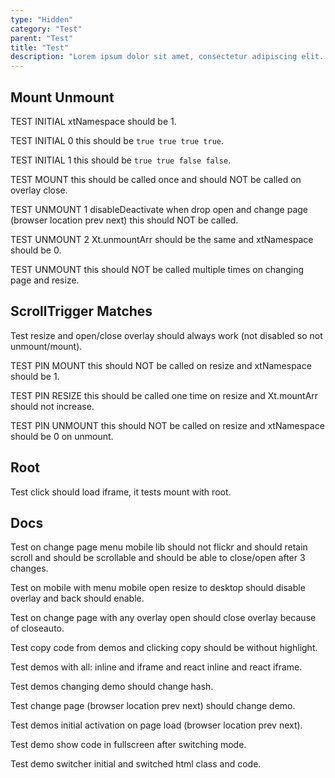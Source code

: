 ```yaml
---
type: "Hidden"
category: "Test"
parent: "Test"
title: "Test"
description: "Lorem ipsum dolor sit amet, consectetur adipiscing elit. Nunc tempus laoreet leo sit amet iaculis."
---
```


## Mount Unmount

TEST INITIAL xtNamespace should be 1.

TEST INITIAL 0 this should be `true true true true`.

TEST INITIAL 1 this should be `true true false false`.

TEST MOUNT this should be called once and should NOT be called on overlay close.

TEST UNMOUNT 1 disableDeactivate when drop open and change page (browser location prev next) this should NOT be called.

TEST UNMOUNT 2 Xt.unmountArr should be the same and xtNamespace should be 0.

TEST UNMOUNT this should NOT be called multiple times on changing page and resize.

<demo>
  <demoinline src="demos/hidden/test/mount-unmount">
  </demoinline>
</demo>

## ScrollTrigger Matches

Test resize and open/close overlay should always work (not disabled so not unmount/mount).

TEST PIN MOUNT this should NOT be called on resize and xtNamespace should be 1.

TEST PIN RESIZE this should be called one time on resize and Xt.mountArr should not increase.

TEST PIN UNMOUNT this should NOT be called on resize and xtNamespace should be 0 on unmount.

<demo>
  <div class="gatsby_demo_item" data-iframe="demos/hidden/test/scrolltrigger-matches"></div>
</demo>

## Root

Test click should load iframe, it tests mount with root.

<demo>
  <demoinline src="demos/components/media/iframe-lazy">
  </demoinline>
</demo>

## Docs

Test on change page menu mobile lib should not flickr and should retain scroll and should be scrollable and should be able to close/open after 3 changes.

Test on mobile with menu mobile open resize to desktop should disable overlay and back should enable.

Test on change page with any overlay open should close overlay because of closeauto.

Test copy code from demos and clicking copy should be without highlight.

Test demos with all: inline and iframe and react inline and react iframe.

Test demos changing demo should change hash.

Test change page (browser location prev next) should change demo.

Test demos initial activation on page load (browser location prev next).

Test demo show code in fullscreen after switching mode.

Test demo switcher initial and switched html class and code.
